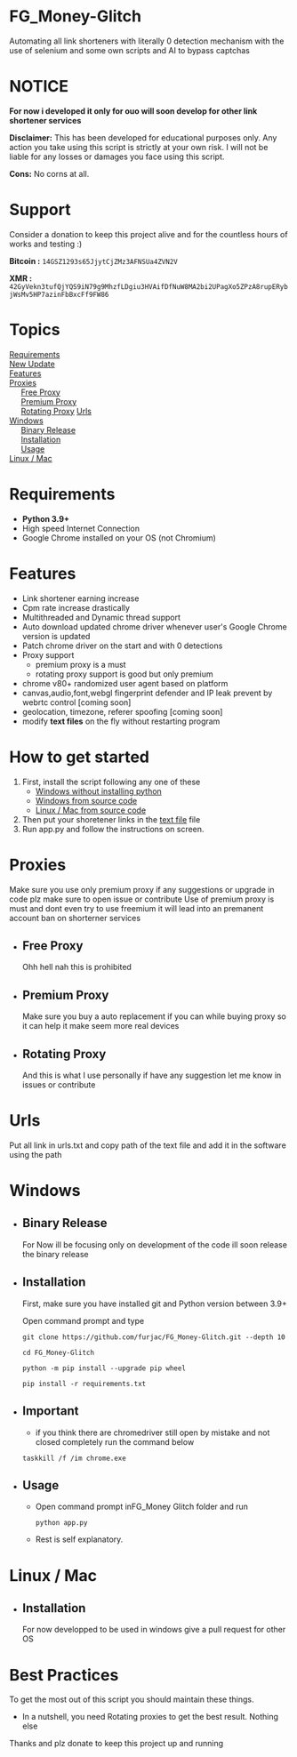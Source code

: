 # FG_Money-Glitch
Automating all link shorteners with literally 0 detection mechanism with the use of selenium and some own scripts and AI to bypass captchas

# NOTICE
**For now i developed it only for ouo will soon develop for other link shortener services**

**Disclaimer:** This has been developed for educational purposes only. Any action you take using this script is strictly at your own risk. I will not be liable for any losses or damages you face using this script.

**Cons:** No corns at all. 

# Support
   Consider a donation to keep this project alive and for the countless hours of works and testing :)
  
  **Bitcoin :** `14GSZ1293s65JjytCjZMz3AFNSUa4ZVN2V`
  
  **XMR :** `42GyVekn3tufQjYQS9iN79g9MhzfLDgiu3HVAifDfNuW8MA2bi2UPagXo5ZPzA8rupERybjWsMv5HP7azinFbBxcFf9FW86`

# Topics
[Requirements](https://github.com/furjac/FG_Money-Glitch#requirements)  
[New Update](https://github.com/furjac/FG_Money-Glitch#new-update)  
[Features](https://github.com/furjac/FG_Money-Glitch#features)   
[Proxies](https://github.com/furjac/FG_Money-Glitch#proxies)    
&ensp;&emsp;[Free Proxy](https://github.com/furjac/FG_Money-Glitch#free-proxy)  
&ensp;&emsp;[Premium Proxy](https://github.com/furjac/FG_Money-Glitch#premium-proxy)  
&ensp;&emsp;[Rotating Proxy](https://github.com/furjac/FG_Money-Glitch#rotating-proxy)
[Urls](https://github.com/furjac/FG_Money-Glitch#urls)    
[Windows](https://github.com/furjac/FG_Money-Glitch#windows)  
&ensp;&emsp;[Binary Release](https://github.com/furjac/FG_Money-Glitch#binary-release)  
&ensp;&emsp;[Installation](https://github.com/furjac/FG_Money-Glitch#installation)  
&ensp;&emsp;[Usage](https://github.com/furjac/FG_Money-Glitch#usage)  
[Linux / Mac](https://github.com/furjac/FG_Money-Glitch#linux--mac)


# Requirements
 * **Python 3.9+**
 * High speed Internet Connection
 * Google Chrome installed on your OS (not Chromium)


# Features
 * Link shortener earning increase 
 * Cpm rate increase drastically
 * Multithreaded and Dynamic thread support
 * Auto download updated chrome driver whenever user's Google Chrome version is updated
 * Patch chrome driver on the start and with 0 detections
 * Proxy support 
      * premium proxy is a must 
      * rotating proxy support is good but only premium
 * chrome v80+ randomized user agent based on platform
 * canvas,audio,font,webgl fingerprint defender and IP leak prevent by webrtc control [coming soon]
 * geolocation, timezone, referer spoofing [coming soon]
 * modify **text files** on the fly without restarting program

# How to get started
  1) First, install the script following any one of these   
      * [Windows without installing python](https://github.com/furjac/FG_Money-Glitch#binary-release)    
      * [Windows from source code](https://github.com/furjac/FG_Money-Glitch#installation)    
      * [Linux / Mac from source code](https://github.com/furjac/FG_Money-Glitch#linux--mac)
   2) Then put your shoretener links in the [text file](https://github.com/furjac/FG_Money-Glitch#urls) file
   5) Run app.py and follow the instructions on screen.


# Proxies
  Make sure you use only premium proxy if any suggestions or upgrade in code plz make sure to open issue or contribute
  Use of premium proxy is must and dont even try to use freemium it will lead into an premanent account ban on shorterner services


* ## Free Proxy
   Ohh hell nah this is prohibited
   
* ## Premium Proxy
   Make sure you buy a auto replacement if you can while buying proxy so it can help it make seem more real devices

* ## Rotating Proxy
   And this is what I use personally if have any suggestion let me know in issues or contribute
   
# Urls
  Put all link in urls.txt and copy path of the text file and add it in the software using the path

# Windows
* ## Binary Release

  For Now ill be focusing only on development of the code ill soon release the binary release
  
* ## Installation

  First, make sure you have installed git and Python version between 3.9+
  
  Open command prompt and type
  ```
  git clone https://github.com/furjac/FG_Money-Glitch.git --depth 10
  ```
  ```
  cd FG_Money-Glitch
  ```
  ```
  python -m pip install --upgrade pip wheel
  ```

  ```
  pip install -r requirements.txt
  ```

* ## Important
   * if you think there are chromedriver still open by mistake and not closed completely run the command below
    ```
    taskkill /f /im chrome.exe
    ```

* ## Usage
   * Open command prompt inFG_Money Glitch folder and run
        ```
        python app.py
        ```
   * Rest is self explanatory.

# Linux / Mac
* ## Installation

  For now developped to be used in windows give a pull request for other OS

 # Best Practices
  To get the most out of this script you should maintain these things.
  * In a nutshell, you need Rotating proxies to get the best result.
  Nothing else

  Thanks and plz donate to keep this project up and running
